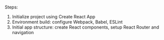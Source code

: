 Steps:
1. Initialize project using Create React App
2. Environment build: configure Webpack, Babel, ESLint
3. Initial app structure: create React components, setup React Router and navigation
 
